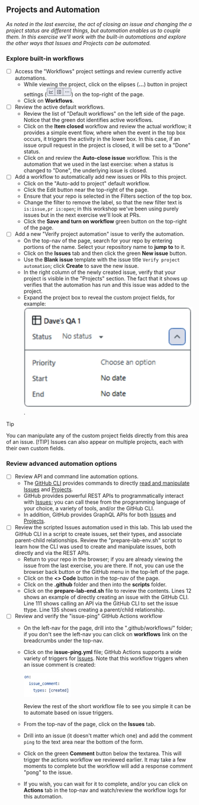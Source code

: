## Projects and Automation
_As noted in the last exercise, the act of closing an issue and changing the a project status are different things, but automation enables us to couple them. In this exercise we'll work with the built-in automations and explore the other ways that Issues and Projects can be automated._

### Explore built-in workflows
- [ ] Access the "Workflows" project settings and review currently active automations.
  - While viewing the project, click on the elipses (**...**) button in project settings (![Project settings](./images/project-settings.jpeg)) on the top-right of the page.
  - Click on **Workflows**.
- [ ] Review the active default workflows.
  - Review the list of "Default workflows" on the left side of the page.  Notice that the green dot identifies active workflows.
  - Click on the **Item closed** workflow and review the actual workflow; it provides a simple event flow, where when the event in the top box occurs, it triggers the activity in the lower box.  In this case, if an issue orpull request in the project is closed, it will be set to a "Done" status.
  - Click on and review the **Auto-close issue** workflow.  This is the automation that we used in the last exercise: when a status is changed to "Done", the underlying issue is closed.
- [ ] Add a workflow to automatically add new issues or PRs to this project.
  - Click on the "Auto-add to project" default workflow.
  - Click the Edit button near the top-right of the page.
  - Ensure that your repo is selected in the Filters section of the top box.
  - Change the filter to remove the label, so that the new filter text is `is:issue,pr is:open`; in this workshop we've been using purely issues but in the next exercise we'll look at PRs.
  - Click the **Save and turn on workflow** green button on the top-right of the page.
- [ ] Add a new "Verify project automation" issue to verify the automation.
  - On the top-nav of the page, search for your repo by entering portions of the name.  Select your repository name to **jump to** to it.
  - Click on the **Issues** tab and then click the green **New issue** button.
  - Use the **Blank issue** template with the issue title `Verify project automation`; click **Create** to save the new issue.
  - In the right column of the newly created issue, verify that your project is visible in the "Projects" section.  The fact that it shows up verifies that the automation has run and this issue was added to the project.
  - Expand the project box to reveal the custom project fields, for example:
    ![Project fields example](./images/project-fields.jpeg).
    
> [!TIP]
> You can manipulate any of the custom project fields directly from this area of an issue. 
> [!TIP]
> Issues can also appear on multiple projects, each with their own custom fields. 

### Review advanced automation options
- [ ] Review API and command line automation options.
  - The [GitHub CLI](https://cli.github.com/) provides commands to directly [read and manipulate Issues](https://cli.github.com/manual/gh_issue) and [Projects](https://cli.github.com/manual/gh_project).
  - GitHub provides powerful REST APIs to programmatically interact with [Issues](https://docs.github.com/en/rest/issues); you can call these from the programming language of your choice, a variety of tools, and/or the GitHub CLI.
  - In addition, GitHub provides GraphQL APIs for both [Issues](https://docs.github.com/en/issues/planning-and-tracking-with-projects/automating-your-project/using-the-api-to-manage-projects) and [Projects](https://docs.github.com/en/issues/planning-and-tracking-with-projects/automating-your-project/using-the-api-to-manage-projects).
- [ ] Review the scripted Issues automation used in this lab.
  This lab used the GitHub CLI in a script to create issues, set their types, and associate parent-child relationships.  Review the "prepare-lab-env.sh" script to learn how the CLI was used to create and manipulate issues, both directly and via the REST APIs.
  - Return to your repo in the browser; if you are already viewing the issue from the last exercise, you are there.  If not, you can use the browser back button or the GitHub menu in the top-left of the page.
  - Click on the **<> Code** button in the top-nav of the page.
  - Click on the **.github** folder and then into the **scripts** folder.
  - Click on the **prepare-lab-end.sh** file to review the contents. Lines 12 shows an example of directly creating an issue with the GitHub CLI.  Line 111 shows calling an API via the GitHub CLI to set the issue ttype.  Line 135 shows creating a parent/child relationship.
- [ ] Review and verify the "issue-ping" GitHub Actions workflow
  - On the left-nav for the page, drill into the ".github/workflows/" folder; if you don't see the left-nav you can click on **workflows** link on the breadcrumbs under the top-nav.
  - Click on the **issue-ping.yml** file; GitHub Actions supports a wide variety of triggers for [Issues](https://docs.github.com/en/actions/writing-workflows/choosing-when-your-workflow-runs/events-that-trigger-workflows#issues).  Note that this workflow triggers when an issue comment is created:
  
    ![Action trigger code](./images/action-trigger.jpeg)

    Review the rest of the short workflow file to see you simple it can be to automate based on issue triggers.
  - From the top-nav of the page, click on the **Issues** tab.
  - Drill into an issue (it doesn't matter which one) and add the comment `ping` to the text area near the bottom of the form.
  - Click on the green **Comment** button below the textarea.  This will trigger the actions workflow we reviewed earlier.  It may take a few moments to complete but the workflow will add a response comment "pong" to the issue.
  - If you wish, you can wait for it to complete, and/or you can click on **Actions** tab in the top-nav and watch/review the workflow logs for this automation.

